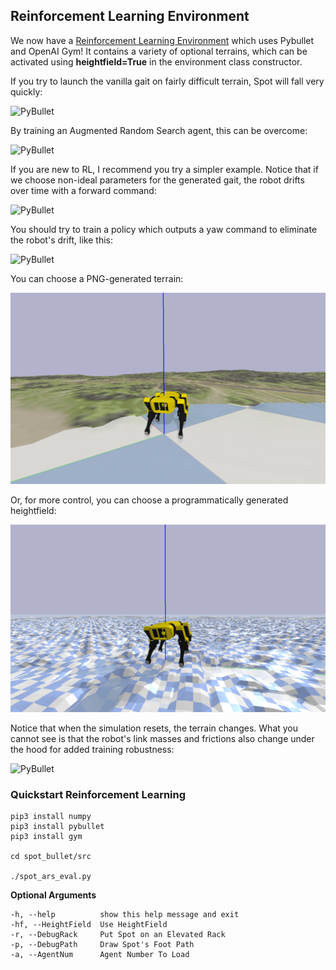## Reinforcement Learning Environment

We now have a [Reinforcement Learning Environment](https://github.com/moribots/spot_mini_mini) which uses Pybullet and OpenAI Gym! It contains a variety of optional terrains, which can be activated using **heightfield=True** in the environment class constructor.

If you try to launch the vanilla gait on fairly difficult terrain, Spot will fall very quickly:

![PyBullet](../spot_bullet/media/spot_rough_falls.gif)


By training an Augmented Random Search agent, this can be overcome:

![PyBullet](../spot_bullet/media/spot_rough_ARS.gif)


If you are new to RL, I recommend you try a simpler example. Notice that if we choose non-ideal parameters for the generated gait, the robot drifts over time with a forward command:

![PyBullet](../spot_bullet/media/spot_drift.gif)

You should try to train a policy which outputs a yaw command to eliminate the robot's drift, like this:

![PyBullet](../spot_bullet/media/spot_no_drift.gif)

You can choose a PNG-generated terrain:

![PyBullet](../spot_bullet/media/spot_png_terrain.png)

Or, for more control, you can choose a programmatically generated heightfield:

![PyBullet](../spot_bullet/media/spot_prog_terrain.png)

Notice that when the simulation resets, the terrain changes. What you cannot see is that the robot's link masses and frictions also change under the hood for added training robustness:

![PyBullet](../spot_bullet/media/spot_random_terrain.gif)

### Quickstart Reinforcement Learning

```
pip3 install numpy
pip3 install pybullet
pip3 install gym

cd spot_bullet/src

./spot_ars_eval.py
```

**Optional Arguments**

```
-h, --help          show this help message and exit
-hf, --HeightField  Use HeightField
-r, --DebugRack     Put Spot on an Elevated Rack
-p, --DebugPath     Draw Spot's Foot Path
-a, --AgentNum      Agent Number To Load
```